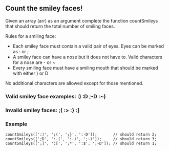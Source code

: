 ## Count the smiley faces!
Given an array (arr) as an argument complete the function countSmileys that should return the total number of smiling faces.

Rules for a smiling face:

* Each smiley face must contain a valid pair of eyes. Eyes can be marked as : or ;
* A smiley face can have a nose but it does not have to. Valid characters for a nose are - or ~
* Every smiling face must have a smiling mouth that should be marked with either ) or D

No additional characters are allowed except for those mentioned.

### Valid smiley face examples: :) :D ;-D :~)
### Invalid smiley faces: ;( :> :} :]
### Example

    countSmileys([':)', ';(', ';}', ':-D']);       // should return 2;
    countSmileys([';D', ':-(', ':-)', ';~)']);     // should return 3;
    countSmileys([';]', ':[', ';*', ':$', ';-D']); // should return 1;
